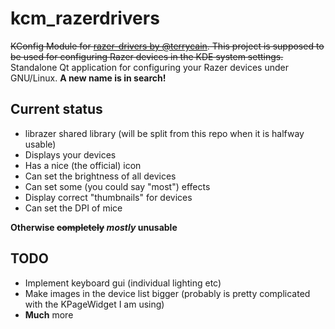 # kcm_razerdrivers

~~KConfig Module for [razer-drivers by @terrycain](https://github.com/terrycain/razer-drivers). This project is supposed to be used for configuring Razer devices in the KDE system settings.~~
Standalone Qt application for configuring your Razer devices under GNU/Linux. **A new name is in search!**

## Current status
* librazer shared library (will be split from this repo when it is halfway usable)
* Displays your devices
* Has a nice (the official) icon
* Can set the brightness of all devices
* Can set some (you could say "most") effects
* Display correct "thumbnails" for devices
* Can set the DPI of mice

**Otherwise ~~completely~~ *mostly* unusable**

## TODO

* Implement keyboard gui (individual lighting etc)
* Make images in the device list bigger (probably is pretty complicated with the KPageWidget I am using)
* **Much** more
